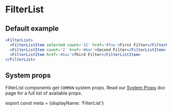 # FilterList

## Default example

```.jsx
<FilterList>
  <FilterListItem selected count='32' href='#foo'>First Filter</FilterListItem>
  <FilterListItem count='2' href='#bar'>Second Filter</FilterListItem>
  <FilterListItem href='#baz'>Third Filter</FilterListItem>
</FilterList>
```

## System props

FilterList components get `COMMON` system props. Read our [System Props](/system-props) doc page for a full list of available props.

export const meta = {displayName: 'FilterList'}
